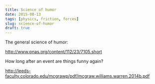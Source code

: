 ```yaml
---
title: Science of humor
date: 2015-08-13
tags: [physics, friction, forces]
slug: science-of-humor
draft: true
---
```


The general science of humor:

http://www.pnas.org/content/112/23/7105.short


How long after an event are things funny again?

http://leeds-faculty.colorado.edu/mcgrawp/pdf/mcgraw.williams.warren.2014b.pdf
